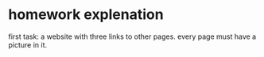 # homework explenation
first task: a website with three links to other pages. every page must have a picture in it.